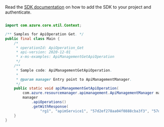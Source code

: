 Read the [SDK documentation](https://github.com/Azure/azure-sdk-for-java/blob/azure-resourcemanager-apimanagement_1.0.0-beta.2/sdk/apimanagement/azure-resourcemanager-apimanagement/README.md) on how to add the SDK to your project and authenticate.

```java

import com.azure.core.util.Context;

/** Samples for ApiOperation Get. */
public final class Main {
    /*
     * operationId: ApiOperation_Get
     * api-version: 2020-12-01
     * x-ms-examples: ApiManagementGetApiOperation
     */
    /**
     * Sample code: ApiManagementGetApiOperation.
     *
     * @param manager Entry point to ApiManagementManager.
     */
    public static void apiManagementGetApiOperation(
        com.azure.resourcemanager.apimanagement.ApiManagementManager manager) {
        manager
            .apiOperations()
            .getWithResponse(
                "rg1", "apimService1", "57d2ef278aa04f0888cba3f3", "57d2ef278aa04f0ad01d6cdc", Context.NONE);
    }
}
```

